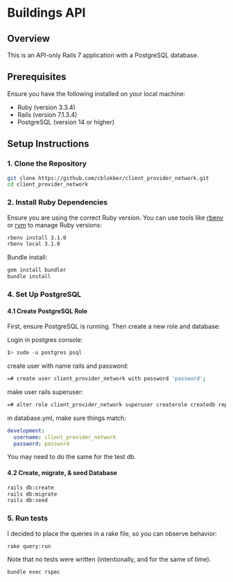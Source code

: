 # Buildings API

## Overview
This is an API-only Rails 7 application with a PostgreSQL database.

## Prerequisites
Ensure you have the following installed on your local machine:
- Ruby (version 3.3.4)
- Rails (version 7.1.3.4)
- PostgreSQL (version 14 or higher)

## Setup Instructions

### 1. Clone the Repository
```bash
git clone https://github.com/cblokker/client_provider_network.git
cd client_provider_network
```

### 2. Install Ruby Dependencies
Ensure you are using the correct Ruby version. You can use tools like [rbenv](https://github.com/rbenv/rbenv) or [rvm](https://rvm.io/) to manage Ruby versions: 

```bash
rbenv install 3.1.0
rbenv local 3.1.0
```

Bundle install:

```bash
gem install bundler
bundle install
```

### 4. Set Up PostgreSQL
#### 4.1 Create PostgreSQL Role
First, ensure PostgreSQL is running. Then create a new role and database:

Login in postgres console:

```bash
$> sudo -u postgres psql
```

create user with name rails and password:

```bash
=# create user client_provider_network with password 'password';
```

make user rails superuser:

```bash
=# alter role client_provider_network superuser createrole createdb replication;
```

in database.yml, make sure things match:
```yml
development:
  username: client_provider_network
  password: password
```

You may need to do the same for the test db.

#### 4.2 Create, migrate, & seed Database

```bash
rails db:create
rails db:migrate
rails db:seed
```

### 5. Run tests

I decided to place the queries in a rake file, so you can observe behavior:
```bash
rake query:run
```

Note that no tests were written (intentionally, and for the same of time).

```bash
bundle exec rspec
```


